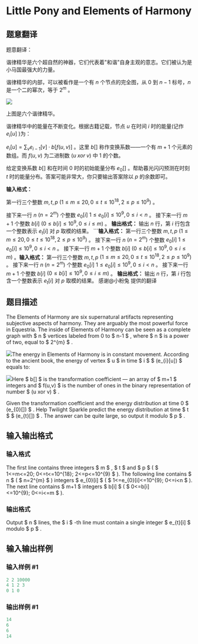 # Little Pony and Elements of Harmony

## 题意翻译

题意翻译：

谐律精华是六个超自然的神器，它们代表着"和谐"自身主观的意志。它们被认为是小马国最强大的力量。

谐律精华的内部，可以被看作是一个有 $n$ 个节点的完全图，从 $0$ 到 $n-1$ 标号，$n$ 是一个二的幂次，等于 $2^m$ 。

![](https://cdn.luogu.org/upload/pic/13948.png)

上图是六个谐律精华。

谐律精华中的能量在不断变化。根据古籍记载，节点 $u$ 在时间 $i$ 时的能量(记作 $e_i[u]$ )为：

$e_i[u]=\sum_ve_{i-1}[v]\cdot b[f(u,v)]$ 。这里 $b[]$ 称作变换系数——一个有 $m+1$ 个元素的数组。而 $f(u,v)$ 为二进制数 $(u\;xor\;v)$ 中 $1$ 的个数。

给定变换系数 $b[]$ 和在时间 $0$ 时的初始能量分布 $e_0[]$ 。帮助暮光闪闪预测在时刻 $t$ 时的能量分布。答案可能非常大，你只要输出答案除以 $p$ 的余数即可。

**输入格式：**

第一行三个整数 $m,t,p$ $(1\le m\le 20,0\le t\le10^{18},2\le p\le10^9)$ 。

接下来一行 $n$ $(n=2^m)$ 个整数 $e_0[i]$ $1\le e_0[i]\le 10^9,0\le i<n$ 。 接下来一行 $m+1$ 个整数 $b[i]$ $(0\le b[i]\le 10^9,0\le i\le m)$ 。 **输出格式：** 输出 $n$ 行，第 $i$ 行包含一个整数表示 $e_t[i]$ 对 $p$ 取模的结果。 ```**输入格式：** 第一行三个整数 $m,t,p$ $(1\le m\le 20,0\le t\le10^{18},2\le p\le10^9)$ 。 接下来一行 $n$ $(n=2^m)$ 个整数 $e_0[i]$ $1\le e_0[i]\le 10^9,0\le i<n$ 。 接下来一行 $m+1$ 个整数 $b[i]$ $(0\le b[i]\le 10^9,0\le i\le m)$ 。**输入格式：** 第一行三个整数 $m,t,p$ $(1\le m\le 20,0\le t\le10^{18},2\le p\le10^9)$ 。 接下来一行 $n$ $(n=2^m)$ 个整数 $e_0[i]$ $1\le e_0[i]\le 10^9,0\le i<n$ 。 接下来一行 $m+1$ 个整数 $b[i]$ $(0\le b[i]\le 10^9,0\le i\le m)$ 。 **输出格式：** 输出 $n$ 行，第 $i$ 行包含一个整数表示 $e_t[i]$ 对 $p$ 取模的结果。 感谢@小粉兔 提供的翻译

## 题目描述

The Elements of Harmony are six supernatural artifacts representing subjective aspects of harmony. They are arguably the most powerful force in Equestria. The inside of Elements of Harmony can be seen as a complete graph with $ n $ vertices labeled from 0 to $ n-1 $ , where $ n $ is a power of two, equal to $ 2^{m} $ .

![](https://cdn.luogu.com.cn/upload/vjudge_pic/CF453D/61f0ccb3c2db625a56073cf37959e5f86e41a2ae.png)The energy in Elements of Harmony is in constant movement. According to the ancient book, the energy of vertex $ u $ in time $ i $ $ (e_{i}[u]) $ equals to:

![](https://cdn.luogu.com.cn/upload/vjudge_pic/CF453D/f477f256b9f69645616e6b9b7f75309877ba5ea6.png)Here $ b[] $ is the transformation coefficient — an array of $ m+1 $ integers and $ f(u,v) $ is the number of ones in the binary representation of number $ (u xor v) $ .

Given the transformation coefficient and the energy distribution at time 0 $ (e_{0}[]) $ . Help Twilight Sparkle predict the energy distribution at time $ t $ $ (e_{t}[]) $ . The answer can be quite large, so output it modulo $ p $ .

## 输入输出格式

### 输入格式

The first line contains three integers $ m $ , $ t $ and $ p $ ( $ 1<=m<=20; 0<=t<=10^{18}; 2<=p<=10^{9} $ ). The following line contains $ n $ ( $ n=2^{m} $ ) integers $ e_{0}[i] $ ( $ 1<=e_{0}[i]<=10^{9}; 0<=i<n $ ). The next line contains $ m+1 $ integers $ b[i] $ ( $ 0<=b[i]<=10^{9}; 0<=i<=m $ ).

### 输出格式

Output $ n $ lines, the $ i $ -th line must contain a single integer $ e_{t}[i] $ modulo $ p $ .

## 输入输出样例

### 输入样例 #1

```cpp
2 2 10000
4 1 2 3
0 1 0

```
### 输出样例 #1

```cpp
14
6
6
14

```
